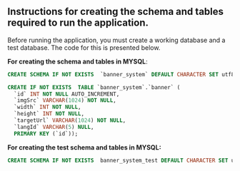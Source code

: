 ## Instructions for creating the schema and tables required to run the application.

Before running the application, you must create a working database and a test database. 
The code for this is presented below.

**For creating the schema and tables in MYSQL**:

``` sql
CREATE SCHEMA IF NOT EXISTS  `banner_system` DEFAULT CHARACTER SET utf8 ;

CREATE IF NOT EXISTS  TABLE `banner_system`.`banner` (
  `id` INT NOT NULL AUTO_INCREMENT,
  `imgSrc` VARCHAR(1024) NOT NULL,
  `width` INT NOT NULL,
  `height` INT NOT NULL,
  `targetUrl` VARCHAR(1024) NOT NULL,
  `langId` VARCHAR(5) NULL,
  PRIMARY KEY (`id`));

```

**For creating the test schema and tables in MYSQL:**
``` sql
CREATE SCHEMA IF NOT EXISTS  banner_system_test DEFAULT CHARACTER SET utf8;

```
